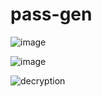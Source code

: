 # pass-gen

![image](https://user-images.githubusercontent.com/97634536/192098749-e2571047-d1f6-4865-aedd-d9fcc45095e3.png)

![image](https://user-images.githubusercontent.com/97634536/192098787-05d07604-9e54-4fba-b8d3-c62c671a8456.png)

![decryption](https://user-images.githubusercontent.com/97634536/197052727-54680b0c-3493-4593-b054-890e5c934246.png)

